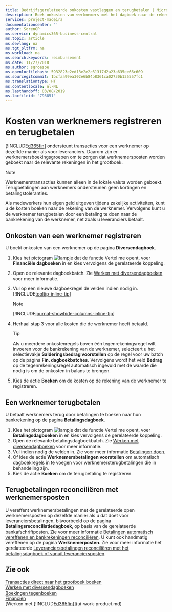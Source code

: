 ```yaml
---
title: Bedrijfsgerelateerde onkosten vastleggen en terugbetalen | Microsoft Docs
description: Boek onkosten van werknemers met het dagboek naar de rekening van de werknemer en boek later een betaling naar de bankrekening van de werknemer om bedrijfgerelateerde onkosten terug te betalen.
services: project-madeira
documentationcenter: ''
author: SorenGP
ms.service: dynamics365-business-central
ms.topic: article
ms.devlang: na
ms.tgt_pltfrm: na
ms.workload: na
ms.search.keywords: reimbursement
ms.date: 11/27/2018
ms.author: sgroespe
ms.openlocfilehash: 5932823e2ed18e2e2c61317d2a23a635ee66c609
ms.sourcegitcommit: 1bcfaa99ea302e6b84b8361ca02730b135557fc1
ms.translationtype: HT
ms.contentlocale: nl-NL
ms.lasthandoff: 03/08/2019
ms.locfileid: "793851"
---
```

# <a name="record-and-reimburse-employees-expenses"></a>Kosten van werknemers registreren en terugbetalen
[!INCLUDE[d365fin](includes/d365fin_md.md)] ondersteunt transacties voor een werknemer op dezelfde manier als voor leveranciers. Daarom zijn er werknemersboekingsgroepen om te zorgen dat werknemersposten worden geboekt naar de relevante rekeningen in het grootboek.

> [!NOTE]  
> Werknemerstransacties kunnen alleen in de lokale valuta worden geboekt. Terugbetalingen aan werknemers ondersteunen geen kortingen en betalingstoleranties.

Als medewerkers hun eigen geld uitgeven tijdens zakelijke activiteiten, kunt u de kosten boeken naar de rekening van de werknemer. Vervolgens kunt u de werknemer terugbetalen door een betaling te doen naar de bankrekening van de werknemer, net zoals u leveranciers betaalt.

## <a name="to-record-an-employees-expense"></a>Onkosten van een werknemer registreren
U boekt onkosten van een werknemer op de pagina **Diversendagboek**.
1. Kies het pictogram ![lampje dat de functie Vertel me opent](media/ui-search/search_small.png "Vertel me wat u wilt doen"), voer **Financiële dagboeken** in en kies vervolgens de gerelateerde koppeling.
2. Open de relevante dagboekbatch. Zie [Werken met diversendagboeken](ui-work-general-journals.md) voor meer informatie.
3. Vul op een nieuwe dagboekregel de velden indien nodig in. [!INCLUDE[tooltip-inline-tip](includes/tooltip-inline-tip_md.md)]    

    > [!NOTE]
    > [!INCLUDE[journal-showhide-columns-inline-tip](includes/journal-showhide-columns-inline-tip.md)]
4. Herhaal stap 3 voor alle kosten die de werknemer heeft betaald.

    > [!TIP]  
    > Als u meerdere onkostenregels boven één tegenrekeningsregel wilt invoeren voor de bankrekening van de werknemer, selecteert u het selectievakje **Salderingsbedrag voorstellen** op de regel voor uw batch op de pagina **Fin. dagboekbatches**. Vervolgens wordt het veld **Bedrag** op de tegenrekeningsregel automatisch ingevuld met de waarde die nodig is om de onkosten in balans te brengen.
5. Kies de actie **Boeken** om de kosten op de rekening van de werknemer te registreren.

## <a name="to-reimburse-an-employee"></a>Een werknemer terugbetalen
U betaalt werknemers terug door betalingen te boeken naar hun bankrekening op de pagina **Betalingsdagboek**.
1. Kies het pictogram ![lampje dat de functie Vertel me opent](media/ui-search/search_small.png "Vertel me wat u wilt doen"), voer **Betalingsdagboeken** in en kies vervolgens de gerelateerde koppeling.
2. Open de relevante betalingsdagboekbatch. Zie [Werken met diversendagboeken](ui-work-general-journals.md) voor meer informatie.
3. Vul indien nodig de velden in. Zie voor meer informatie [Betalingen doen](payables-make-payments.md).
4. Of kies de actie **Werknemersbetalingen voorstellen** om automatisch dagboekregels in te voegen voor werknemersterugbetalingen die in behandeling zijn.
5. Kies de actie **Boeken** om de terugbetaling te registreren.  

## <a name="to-reconcile-reimbursements-with-employee-ledger-entries"></a>Terugbetalingen reconciliëren met werknemersposten
U vereffent werknemersbetalingen met de gerelateerde open werknemersposten op dezelfde manier als u dat doet voor leveranciersbetalingen, bijvoorbeeld op de pagina **Betalingsreconciliatiedagboek**, op basis van de gerelateerde bankafschriftposten. Zie voor meer informatie [Betalingen automatisch vereffenen en bankrekeningen reconciliëren](receivables-apply-payments-auto-reconcile-bank-accounts.md). U kunt ook handmatig vereffenen op de pagina **Werknemerposten**. Zie voor meer informatie het gerelateerde [Leveranciersbetalingen reconciliëren met het betalingsdagboek of vanuit leveranciersposten](payables-how-apply-purchase-transactions-manually.md).  

## <a name="see-also"></a>Zie ook
[Transacties direct naar het grootboek boeken](finance-how-post-transactions-directly.md)  
[Werken met diversendagboeken](ui-work-general-journals.md)  
[Boekingen tegenboeken](finance-how-reverse-journal-posting.md)  
[Financiën](finance.md)  
[Werken met [!INCLUDE[d365fin](includes/d365fin_md.md)]](ui-work-product.md)  
